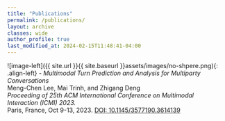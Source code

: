 ```yaml
---
title: "Publications"
permalink: /publications/
layout: archive
classes: wide
author_profile: true
last_modified_at: 2024-02-15T11:48:41-04:00
---
```



![image-left]({{ site.url }}{{ site.baseurl }}assets/images/no-shpere.png){: .align-left} - *Multimodal Turn Prediction and Analysis for Multiparty Conversations* <br> Meng-Chen Lee, Mai Trinh, and Zhigang Deng <br>  *Proceeding of 25th ACM International Conference on Multimodal Interaction (ICMI) 2023.* <br> Paris, France, Oct 9-13, 2023. [DOI: 10.1145/3577190.3614139](https://dl.acm.org/doi/10.1145/3577190.3614139)

